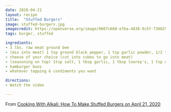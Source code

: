 ```yaml
---
date: 2020-04-21
layout: recipe
title:  "Stuffed Burgers"
image: stuffed-burgers.jpg
imagecredit: https://openverse.org/image/0607c660-e7ba-4838-9c5f-73602929f316
tags: burger, stuffed

ingredients:
- 3 lbs. raw meat ground bee
- (mix into meat) 1 tsp ground black pepper, 1 tsp garlic powder, 1/2 tsp onion powder, 1/2 tsp salt
- cheese of your choice (cut into cubes to go into meat)
- (seasoning on top) 1tsp salt, 1 tbsp garlic, 1 tbsp lowrey's, 1 tsp onion powder
- hamburger buns
- whatever topping & condiments you want

directions:
- Watch the video

---
```


From [Cooking With Alkali: How To Make Stuffed Burgers on April 21, 2020](https://www.youtube.com/watch?v=Cuk54woSo2U&list=PLQYPT6tB8lNZiHXGgc2kKrcj1FABFiiek&index=7&t=77s)
